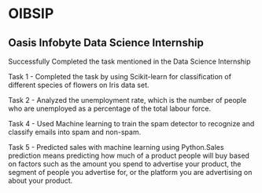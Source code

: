 # OIBSIP
## Oasis Infobyte Data Science Internship

Successfully Completed the task mentioned in the Data Science Internship

Task 1 - Completed the task by using Scikit-learn for classification of different species of flowers on Iris data set.

Task 2 - Analyzed the unemployment rate, which is the number of people who are unemployed as a percentage of the total labour force.

Task 4 - Used Machine learning to train the spam detector to recognize and classify emails into spam and non-spam. 

Task 5 - Predicted sales with machine learning using Python.Sales prediction means predicting how much of a product people will buy based on factors such as the amount you spend to advertise your product, the segment of people you advertise for, or the platform you are advertising on about your product.

